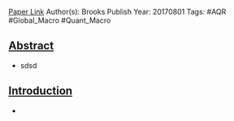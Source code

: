 
[Paper Link](obsidian://open?vault=Akul's%20Notebook&file=Library%2Fjournals%2Cmagazines%2FAQR%2FA%20Half%20Century%20of%20Macro%20Momentum.pdf)
Author(s): Brooks
Publish Year: 20170801
Tags: #AQR #Global_Macro #Quant_Macro 

## <u>Abstract</u>
- sdsd

## <u>Introduction</u>
- 